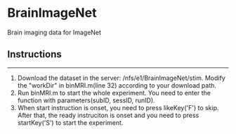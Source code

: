 # BrainImageNet
Brain imaging data for ImageNet

## Instructions
-----------------------------------
1. Download the dataset in the server: /nfs/e1/BrainImageNet/stim. Modify the "workDir" in binMRI.m(line 32) according to your download path.
2. Run binMRI.m to start the whole experiment. You need to enter the function with parameters(subID, sessID, runID).
3. When start instruction is onset, you need to press likeKey('F') to skip. After that, the ready instruciton is onset and you need to press startKey('S') to start the experiment.